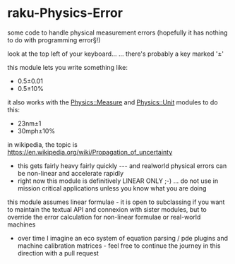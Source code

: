 # raku-Physics-Error
some code to handle physical measurement errors (hopefully it has nothing to do with programming error§!)

look at the top left of your keyboard...
... there's probably a key marked '±'

this module lets you write something like:
* 0.5±0.01
* 0.5±10%

it also works with the [Physics::Measure](https://github.com/p6steve/raku-Physics-Measure) and [Physics::Unit](https://github.com/p6steve/raku-Physics-Unit) modules to do this:
* 23nm±1
* 30mph±10%



in wikipedia, the topic is https://en.wikipedia.org/wiki/Propagation_of_uncertainty
* this gets fairly heavy fairly quickly --- and realworld physical errors can be non-linear and accelerate rapidly
* right now this module is definitively LINEAR ONLY ;-) ... do not use in mission critical applications unless you know what you are doing

this module assumes linear formulae - it is open to subclassing if you want to maintain the textual API and connexion with sister modules, but to override the error calculation for non-linear formulae or real-world machines
* over time I imagine an eco system of equation parsing / pde plugins and machine calibration matrices - feel free to continue the journey in this direction with a pull request
